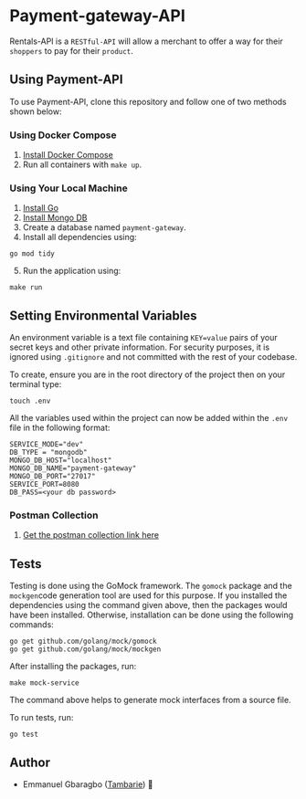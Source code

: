 # Payment-gateway-API

Rentals-API is a `RESTful-API` will allow a
merchant to offer a way for their `shoppers` to pay for their `product`.




## Using Payment-API

To use Payment-API, clone this repository and follow one of two methods shown below:

### Using Docker Compose

1. [Install Docker Compose](https://docs.docker.com/compose/install/)
2. Run all containers with `make up`.


### Using Your Local Machine

1. [Install Go](https://golang.org/doc/install)
2. [Install Mongo DB](https://docs.mongodb.com/manual/installation/)
3. Create a database named `payment-gateway`.
4. Install all dependencies using:


```
go mod tidy
```
5. Run the application using:

```
make run
```


## Setting Environmental Variables
An environment variable is a text file containing ``KEY=value`` pairs of your secret keys and other private information. For security purposes, it is ignored using ``.gitignore`` and not committed with the rest of your codebase.

To create, ensure you are in the root directory of the project then on your terminal type:
```
touch .env
```
All the variables used within the project can now be added within the ``.env`` file in the following format:
```
SERVICE_MODE="dev"
DB_TYPE = "mongodb"
MONGO_DB_HOST="localhost"
MONGO_DB_NAME="payment-gateway"
MONGO_DB_PORT="27017"
SERVICE_PORT=8080
DB_PASS=<your db password>
```


### Postman Collection

1. [Get the postman collection link here ](https://www.getpostman.com/collections/db0e41771a301a73740e)

## Tests
Testing is done using the GoMock framework. The ``gomock`` package and the ``mockgen``code generation tool are used for this purpose.
If you installed the dependencies using the command given above, then the packages would have been installed. Otherwise, installation can be done using the following commands:
```
go get github.com/golang/mock/gomock
go get github.com/golang/mock/mockgen
```

After installing the packages, run:
```
make mock-service
```

The command above helps to generate mock interfaces from a source file.

To run tests, run:
```
go test
```

## Author

* Emmanuel Gbaragbo ([Tambarie](https://github.com/Tambarie)) 🐛





